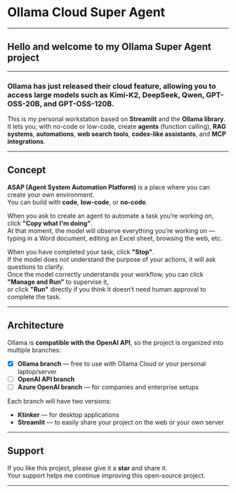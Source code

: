 # **Ollama Cloud Super Agent**

---

## **Hello and welcome to my Ollama Super Agent project**

---

### **Ollama has just released their cloud feature**, allowing you to access large models such as **Kimi-K2**, **DeepSeek**, **Qwen**, **GPT-OSS-20B**, and **GPT-OSS-120B**.

This is my personal workstation based on **Streamlit** and the **Ollama library**.  
It lets you, with no-code or low-code, create **agents** (function calling), **RAG systems**, **automations**, **web search tools**, **codex-like assistants**, and **MCP integrations**.

---

## **Concept**

**ASAP (Agent System Automation Platform)** is a place where you can create your own environment.  
You can build with **code**, **low-code**, or **no-code**.

When you ask to create an agent to automate a task you’re working on, click **"Copy what I'm doing"**.  
At that moment, the model will observe everything you’re working on — typing in a Word document, editing an Excel sheet, browsing the web, etc.

When you have completed your task, click **"Stop"**.  
If the model does not understand the purpose of your actions, it will ask questions to clarify.  
Once the model correctly understands your workflow, you can click **"Manage and Run"** to supervise it,  
or click **"Run"** directly if you think it doesn’t need human approval to complete the task.

---

## **Architecture**

Ollama is **compatible with the OpenAI API**, so the project is organized into multiple branches:

- [x] **Ollama branch** — free to use with Ollama Cloud or your personal laptop/server  
- [ ] **OpenAI API branch**  
- [ ] **Azure OpenAI branch** — for companies and enterprise setups  

Each branch will have two versions:
- **Ktinker** — for desktop applications  
- **Streamlit** — to easily share your project on the web or your own server  

---

## **Support**

If you like this project, please give it a **star** and share it.  
Your support helps me continue improving this open-source project.

---
